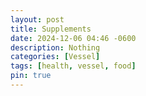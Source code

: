 ```yaml
---
layout: post
title: Supplements
date: 2024-12-06 04:46 -0600
description: Nothing
categories: [Vessel]
tags: [health, vessel, food]
pin: true
---
```

